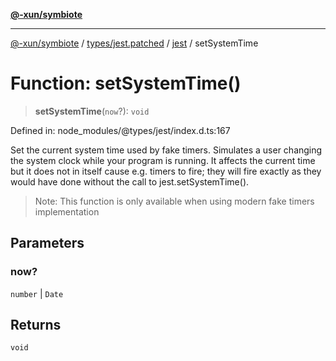 [**@-xun/symbiote**](../../../../../README.md)

***

[@-xun/symbiote](../../../../../README.md) / [types/jest.patched](../../../README.md) / [jest](../README.md) / setSystemTime

# Function: setSystemTime()

> **setSystemTime**(`now`?): `void`

Defined in: node\_modules/@types/jest/index.d.ts:167

Set the current system time used by fake timers. Simulates a user
changing the system clock while your program is running. It affects the
current time but it does not in itself cause e.g. timers to fire; they
will fire exactly as they would have done without the call to
jest.setSystemTime().

> Note: This function is only available when using modern fake timers
> implementation

## Parameters

### now?

`number` | `Date`

## Returns

`void`
